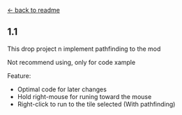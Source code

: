 [← back to readme](README.md)

## 1.1
This drop project n implement pathfinding to the mod

Not recommend using, only for code xample

Feature:
- Optimal code for later changes
- Hold right-mouse for runing toward the mouse
- Right-click to run to the tile selected (With pathfinding)
